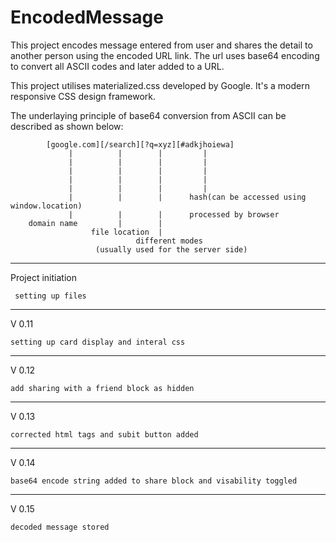 # EncodedMessage
This project encodes message entered from user and shares the detail to another person using the encoded URL link.
The url uses base64 encoding to convert all ASCII codes and later added to a URL.

This project utilises materialized.css developed by Google. It's a modern responsive CSS design framework.

The underlaying principle of base64 conversion from ASCII can be described as shown below:

            [google.com][/search][?q=xyz][#adkjhoiewa]
                 |          |        |         |
                 |          |        |         |
                 |          |        |         |
                 |          |        |         |
                 |          |        |         |
                 |          |        |      hash(can be accessed using window.location)
                 |          |        |      processed by browser
        domain name         |        |        
                      file location  |          
                                different modes
                       (usually used for the server side)

---

Project initiation

     setting up files
---

V 0.11

    setting up card display and interal css
---

V 0.12

    add sharing with a friend block as hidden
---

V 0.13

    corrected html tags and subit button added
---

V 0.14

    base64 encode string added to share block and visability toggled
---

V 0.15

    decoded message stored